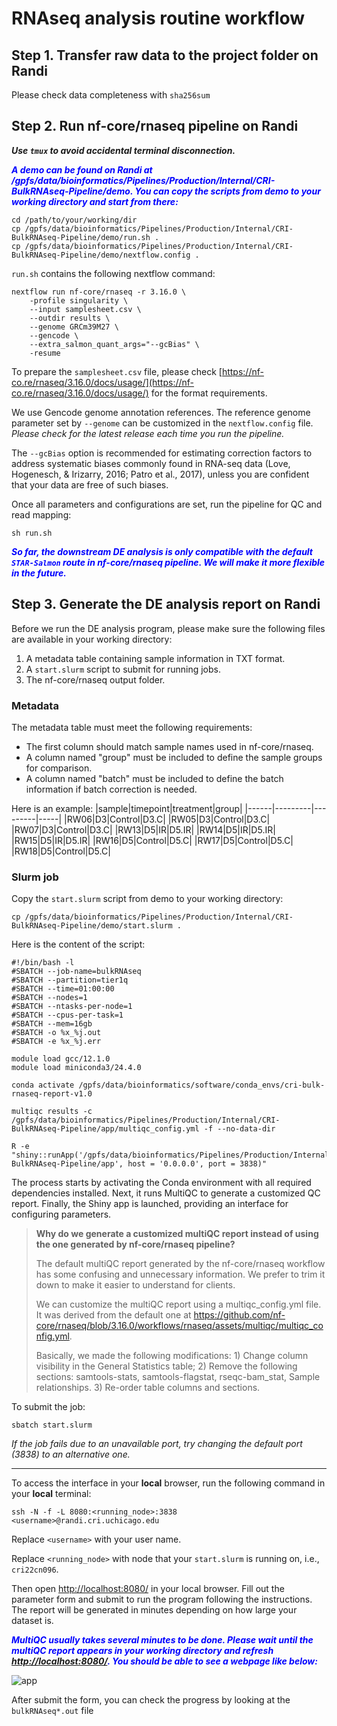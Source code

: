 # RNAseq analysis routine workflow 

## Step 1. Transfer raw data to the project folder on Randi
Please check data completeness with `sha256sum`

## Step 2. Run nf-core/rnaseq pipeline on Randi

***Use `tmux` to avoid accidental terminal disconnection.***

<span style="color:blue">***A demo can be found on Randi at /gpfs/data/bioinformatics/Pipelines/Production/Internal/CRI-BulkRNAseq-Pipeline/demo. You can copy the scripts from demo to your working directory and start from there:***</span>

```
cd /path/to/your/working/dir
cp /gpfs/data/bioinformatics/Pipelines/Production/Internal/CRI-BulkRNAseq-Pipeline/demo/run.sh .
cp /gpfs/data/bioinformatics/Pipelines/Production/Internal/CRI-BulkRNAseq-Pipeline/demo/nextflow.config .
```

`run.sh` contains the following nextflow command:

```
nextflow run nf-core/rnaseq -r 3.16.0 \
    -profile singularity \
    --input samplesheet.csv \
    --outdir results \
    --genome GRCm39M27 \
    --gencode \
    --extra_salmon_quant_args="--gcBias" \
    -resume
```

To prepare the `samplesheet.csv` file, please check [https://nf-co.re/rnaseq/3.16.0/docs/usage/](https://nf-co.re/rnaseq/3.16.0/docs/usage/) for the format requirements.

We use Gencode genome annotation references. The reference genome parameter set by `--genome` can be customized in the `nextflow.config` file. *Please check for the latest release each time you run the pipeline.*

The `--gcBias` option is recommended for estimating correction factors to address systematic biases commonly found in RNA-seq data (Love, Hogenesch, & Irizarry, 2016; Patro et al., 2017), unless you are confident that your data are free of such biases.

Once all parameters and configurations are set, run the pipeline for QC and read mapping:

```
sh run.sh
```

<span style="color:blue">***So far, the downstream DE analysis is only compatible with the default `STAR-Salmon` route in nf-core/rnaseq pipeline. We will make it more flexible in the future.***</span>

## Step 3. Generate the DE analysis report on Randi

Before we run the DE analysis program, please make sure the following files are available in your working directory:
1) A metadata table containing sample information in TXT format. 
2) A `start.slurm` script to submit for running jobs.
3) The nf-core/rnaseq output folder.

### Metadata

The metadata table must meet the following requirements: 
- The first column should match sample names used in nf-core/rnaseq.
- A column named "group" must be included to define the sample groups for comparison.
- A column named "batch" must be included to define the batch information if batch correction is needed.

Here is an example:
|sample|timepoint|treatment|group|
|------|---------|---------|-----|
|RW06|D3|Control|D3.C|
|RW05|D3|Control|D3.C|
|RW07|D3|Control|D3.C|
|RW13|D5|IR|D5.IR|
|RW14|D5|IR|D5.IR|
|RW15|D5|IR|D5.IR|
|RW16|D5|Control|D5.C|
|RW17|D5|Control|D5.C|
|RW18|D5|Control|D5.C|

### Slurm job

Copy the `start.slurm` script from demo to your working directory: 
```
cp /gpfs/data/bioinformatics/Pipelines/Production/Internal/CRI-BulkRNAseq-Pipeline/demo/start.slurm .
```

Here is the content of the script:
```
#!/bin/bash -l
#SBATCH --job-name=bulkRNAseq
#SBATCH --partition=tier1q
#SBATCH --time=01:00:00
#SBATCH --nodes=1
#SBATCH --ntasks-per-node=1
#SBATCH --cpus-per-task=1
#SBATCH --mem=16gb
#SBATCH -o %x_%j.out
#SBATCH -e %x_%j.err

module load gcc/12.1.0
module load miniconda3/24.4.0

conda activate /gpfs/data/bioinformatics/software/conda_envs/cri-bulk-rnaseq-report-v1.0

multiqc results -c /gpfs/data/bioinformatics/Pipelines/Production/Internal/CRI-BulkRNAseq-Pipeline/app/multiqc_config.yml -f --no-data-dir

R -e "shiny::runApp('/gpfs/data/bioinformatics/Pipelines/Production/Internal/CRI-BulkRNAseq-Pipeline/app', host = '0.0.0.0', port = 3838)"
```

The process starts by activating the Conda environment with all required dependencies installed. Next, it runs MultiQC to generate a customized QC report. Finally, the Shiny app is launched, providing an interface for configuring parameters.

> **Why do we generate a customized multiQC report instead of using the one generated by nf-core/rnaseq pipeline?** 
>
> The default multiQC report generated by the nf-core/rnaseq workflow has some confusing and unnecessary information. We prefer to trim it down to make it easier to understand for clients.
>
> We can customize the multiQC report using a multiqc_config.yml file. It was derived from the default one at https://github.com/nf-core/rnaseq/blob/3.16.0/workflows/rnaseq/assets/multiqc/multiqc_config.yml.
>
> Basically, we made the following modifications: 1) Change column visibility in the General Statistics table; 2) Remove the following sections: samtools-stats, samtools-flagstat, rseqc-bam_stat, Sample relationships. 3) Re-order table columns and sections.

To submit the job:
```
sbatch start.slurm
```

*If the job fails due to an unavailable port, try changing the default port (3838) to an alternative one.*

---

To access the interface in your **local** browser, run the following command in your **local** terminal:
```
ssh -N -f -L 8080:<running_node>:3838 <username>@randi.cri.uchicago.edu
```

Replace `<username>` with your user name.

Replace `<running_node>` with node that your `start.slurm` is running on, i.e., `cri22cn096`.

Then open [http://localhost:8080/](http://localhost:8080/) in your local browser. Fill out the parameter form and submit to run the program following the instructions. The report will be generated in minutes depending on how large your dataset is. 

<span style="color:blue">***MultiQC usually takes several minutes to be done. Please wait until the multiQC report appears in your working directory and refresh [http://localhost:8080/](http://localhost:8080/). You should be able to see a webpage like below:***</span>

![app](figures/app.png)

After submit the form, you can check the progress by looking at the `bulkRNAseq*.out` file
